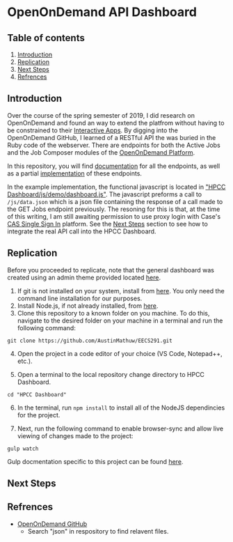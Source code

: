 # OpenOnDemand API Dashboard

## Table of contents
1. [Introduction](#intro)
2. [Replication](#replication)
3. [Next Steps](#next)
4. [Refrences](#refs)

## Introduction <a name="intro"></a>

Over the course of the spring semester of 2019, I did research on OpenOnDemand and found an way to extend the platfrom without having to be constrained to their [Interactive Apps](https://osc.github.io/ood-documentation/master/app-development/interactive/setup.html). By digging into the OpenOnDemand GitHub, I learned of a RESTful API the was buried in the Ruby code of the webserver. There are endpoints for both the Active Jobs and the Job Composer modules of the [OpenOnDemand Platform](https://osc.github.io/ood-documentation/master/index.html).

In this repository, you will find [documentation](https://github.com/AustinMathuw/EECS291/blob/master/API%20Docs.md) for all the endpoints, as well as a partial [implementation](https://github.com/AustinMathuw/EECS291/tree/master/HPCC%20Dashboard) of these endpoints.

In the example implementation, the functional javascript is located in ["HPCC Dashboard/js/demo/dashboard.js"](https://github.com/AustinMathuw/EECS291/blob/master/HPCC%20Dashboard/js/demo/dashboard.js). The javascript preforms a call to `/js/data.json` which is a json file containing the response of a call made to the GET Jobs endpoint previously. The resoning for this is that, at the time of this writing, I am still awaiting permission to use proxy login with Case's [CAS Single Sign In](https://case.edu/utech/help/knowledge-base/cwru-network-id-password/cas-single-sign-on-at-cwru-kba) platform. See the [Next Steps](#next) section to see how to integrate the real API call into the HPCC Dashboard.

## Replication <a name="replication"></a>

Before you proceeded to replicate, note that the general dashboard was created using an admin theme provided located [here](https://github.com/BlackrockDigital/startbootstrap-sb-admin-2).

1. If git is not installed on your system, install from [here](https://git-scm.com/downloads). You only need the command line installation for our purposes.
2. Install Node.js, if not already installed, from [here](https://nodejs.org/en/download/).
3. Clone this repository to a known folder on you machine. To do this, navigate to the desired folder on your machine in a terminal and run the following command: 

`git clone https://github.com/AustinMathuw/EECS291.git`

4. Open the project in a code editor of your choice (VS Code, Notepad++, etc.).

5. Open a terminal to the local repository change directory to HPCC Dashboard.

`cd "HPCC Dashboard"`

6. In the terminal, run `npm install` to install all of the NodeJS dependincies for the project.

7. Next, run the following command to enable browser-sync and allow live viewing of changes made to the project:

`gulp watch`

Gulp docmentation specific to this project can be found [here](https://github.com/BlackrockDigital/startbootstrap-sb-admin-2#gulp-tasks).

## Next Steps <a name="next"></a>



## Refrences <a name="refs"></a>

- [OpenOnDemand GitHub](https://osc.github.io/ood-documentation/master/index.html)
  - Search "json" in respository to find relavent files.